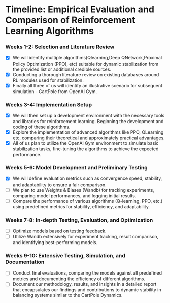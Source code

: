 # Timeline: Empirical Evaluation and Comparison of Reinforcement Learning Algorithms

### Weeks 1-2: Selection and Literature Review
  - [x] We will identify multiple algorithms(Qlearning,Deep QNetwork,Proximal Policy Optimization (PPO), etc) suitable for dynamic stabilization from the provided list or additional credible sources. 
  - [x] Conducting a thorough literature review on existing databases around RL modules used for stabilization. 
  - [x] Finally all three of us will identify an illustrative scenario for subsequent simulation - CartPole from OpenAI Gym.

### Weeks 3-4: Implementation Setup
  - [x] We will then set up a development environment with the necessary tools and libraries for reinforcement learning. Beginning the development and coding of these algorithms.
  - [x] Explore the implementation of advanced algorithms like PPO, QLearning etc, comparing their theoretical and approximately practical advantages.
  - [x] All of us plan to utilize the OpenAI Gym environment to simulate basic stabilization tasks, fine-tuning the algorithms to achieve the expected performance.

### Weeks 5-6: Model Development and Preliminary Testing
  - [x] We will define evaluation metrics such as convergence speed, stability, and adaptability to ensure a fair comparison.
  - [ ] We plan to use Weights & Biases (Wandb) for tracking experiments, comparing model performances, and logging initial results.
  - [ ] Compare the performance of various algorithms (Q-learning, PPO, etc.) using predefined metrics for stability, efficiency, and adaptability.

### Weeks 7-8: In-depth Testing, Evaluation, and Optimization
  - [ ] Optimize models based on testing feedback.
  - [ ] Utilize Wandb extensively for experiment tracking, result comparison, and identifying best-performing models.

### Weeks 9-10: Extensive Testing, Simulation, and Documentation
  - [ ] Conduct final evaluations, comparing the models against all predefined metrics and documenting the efficiency of different algorithms.
  - [ ] Document our methodology, results, and insights in a detailed report that encapsulates our findings and contributions to dynamic stability in balancing systems similar to the CartPole Dynamics.
